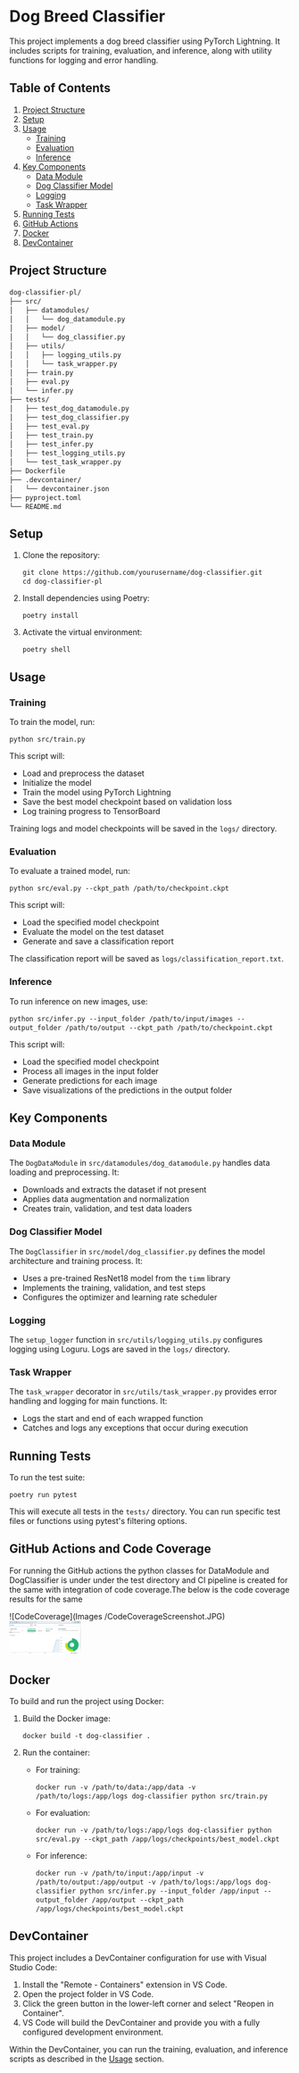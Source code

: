 # Dog Breed Classifier

This project implements a dog breed classifier using PyTorch Lightning. It includes scripts for training, evaluation, and inference, along with utility functions for logging and error handling.

## Table of Contents
1. [Project Structure](#project-structure)
2. [Setup](#setup)
3. [Usage](#usage)
   - [Training](#training)
   - [Evaluation](#evaluation)
   - [Inference](#inference)
4. [Key Components](#key-components)
   - [Data Module](#data-module)
   - [Dog Classifier Model](#dog-classifier-model)
   - [Logging](#logging)
   - [Task Wrapper](#task-wrapper)
5. [Running Tests](#running-tests)
6. [GitHub Actions](#code-coverage)
7. [Docker](#docker)
8. [DevContainer](#devcontainer)

## Project Structure

```
dog-classifier-pl/
├── src/
│   ├── datamodules/
│   │   └── dog_datamodule.py
│   ├── model/
│   │   └── dog_classifier.py
│   ├── utils/
│   │   ├── logging_utils.py
│   │   └── task_wrapper.py
│   ├── train.py
│   ├── eval.py
│   └── infer.py
├── tests/
│   ├── test_dog_datamodule.py
│   ├── test_dog_classifier.py
│   ├── test_eval.py
│   ├── test_train.py
│   ├── test_infer.py
│   ├── test_logging_utils.py
│   └── test_task_wrapper.py
├── Dockerfile
├── .devcontainer/
│   └── devcontainer.json
├── pyproject.toml
└── README.md
```

## Setup

1. Clone the repository:
   ```
   git clone https://github.com/yourusername/dog-classifier.git
   cd dog-classifier-pl
   ```

2. Install dependencies using Poetry:
   ```
   poetry install
   ```

3. Activate the virtual environment:
   ```
   poetry shell
   ```

## Usage

### Training

To train the model, run:

```
python src/train.py
```

This script will:
- Load and preprocess the dataset
- Initialize the model
- Train the model using PyTorch Lightning
- Save the best model checkpoint based on validation loss
- Log training progress to TensorBoard

Training logs and model checkpoints will be saved in the `logs/` directory.

### Evaluation

To evaluate a trained model, run:

```
python src/eval.py --ckpt_path /path/to/checkpoint.ckpt
```

This script will:
- Load the specified model checkpoint
- Evaluate the model on the test dataset
- Generate and save a classification report

The classification report will be saved as `logs/classification_report.txt`.

### Inference

To run inference on new images, use:

```
python src/infer.py --input_folder /path/to/input/images --output_folder /path/to/output --ckpt_path /path/to/checkpoint.ckpt
```

This script will:
- Load the specified model checkpoint
- Process all images in the input folder
- Generate predictions for each image
- Save visualizations of the predictions in the output folder

## Key Components

### Data Module

The `DogDataModule` in `src/datamodules/dog_datamodule.py` handles data loading and preprocessing. It:
- Downloads and extracts the dataset if not present
- Applies data augmentation and normalization
- Creates train, validation, and test data loaders

### Dog Classifier Model

The `DogClassifier` in `src/model/dog_classifier.py` defines the model architecture and training process. It:
- Uses a pre-trained ResNet18 model from the `timm` library
- Implements the training, validation, and test steps
- Configures the optimizer and learning rate scheduler

### Logging

The `setup_logger` function in `src/utils/logging_utils.py` configures logging using Loguru. Logs are saved in the `logs/` directory.

### Task Wrapper

The `task_wrapper` decorator in `src/utils/task_wrapper.py` provides error handling and logging for main functions. It:
- Logs the start and end of each wrapped function
- Catches and logs any exceptions that occur during execution

## Running Tests

To run the test suite:

```
poetry run pytest
```

This will execute all tests in the `tests/` directory. You can run specific test files or functions using pytest's filtering options.

## GitHub Actions and Code Coverage
For running the GitHub actions the python classes for DataModule and DogClassifier is under under the test directory and CI pipeline is created for the same with integration of code coverage.The below is the code coverage results for the same 

![CodeCoverage](Images
/CodeCoverageScreenshot.JPG)
<img src="Images/CodeCoverageScreenshot.JPG" width="128"/>

## Docker

To build and run the project using Docker:

1. Build the Docker image:
   ```
   docker build -t dog-classifier .
   ```

2. Run the container:
   - For training:
     ```
     docker run -v /path/to/data:/app/data -v /path/to/logs:/app/logs dog-classifier python src/train.py
     ```
   - For evaluation:
     ```
     docker run -v /path/to/logs:/app/logs dog-classifier python src/eval.py --ckpt_path /app/logs/checkpoints/best_model.ckpt
     ```
   - For inference:
     ```
     docker run -v /path/to/input:/app/input -v /path/to/output:/app/output -v /path/to/logs:/app/logs dog-classifier python src/infer.py --input_folder /app/input --output_folder /app/output --ckpt_path /app/logs/checkpoints/best_model.ckpt
     ```

## DevContainer

This project includes a DevContainer configuration for use with Visual Studio Code:

1. Install the "Remote - Containers" extension in VS Code.
2. Open the project folder in VS Code.
3. Click the green button in the lower-left corner and select "Reopen in Container".
4. VS Code will build the DevContainer and provide you with a fully configured development environment.

Within the DevContainer, you can run the training, evaluation, and inference scripts as described in the [Usage](#usage) section.
